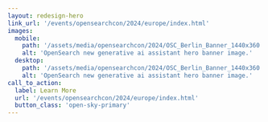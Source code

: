 ```yaml
---
layout: redesign-hero
link_url: '/events/opensearchcon/2024/europe/index.html'
images:
  mobile:
    path: '/assets/media/opensearchcon/2024/OSC_Berlin_Banner_1440x360.png'
    alt: 'OpenSearch new generative ai assistant hero banner image.'
  desktop:
    path: '/assets/media/opensearchcon/2024/OSC_Berlin_Banner_1440x360.png'
    alt: 'OpenSearch new generative ai assistant hero banner image.'
call_to_action:
  label: Learn More
  url: '/events/opensearchcon/2024/europe/index.html'
  button_class: 'open-sky-primary'
---
```


